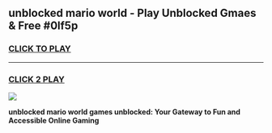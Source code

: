 
## unblocked mario world - Play Unblocked Gmaes & Free #0lf5p
<h3>
<a href="https://news.freeplayer.one?title=unblocked_mario_world&ref=03M">CLICK TO PLAY</a></h3>
<hr>

<h3>
<a href="https://news.freeplayer.one?title=unblocked_mario_world&ref=03M">CLICK 2 PLAY</a>
  
</h3>

<a href="https://news.freeplayer.one?title=unblocked_mario_world&ref=03M"><img src="https://clearcache.store/games.png"></a>


**unblocked mario world games unblocked: Your Gateway to Fun and Accessible Online Gaming**
